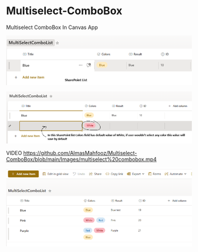 # Multiselect-ComboBox
Multiselect ComboBox In Canvas App

![Uploading image.png…](https://github.com/AlmasMahfooz/Multiselect-ComboBox/blob/main/Images/1.png)














![Uploading image.png…](https://github.com/AlmasMahfooz/Multiselect-ComboBox/blob/main/Images/2.png)











VIDEO
https://github.com/AlmasMahfooz/Multiselect-ComboBox/blob/main/Images/multiselect%20combobox.mp4














![Uploading image.png…](https://github.com/AlmasMahfooz/Multiselect-ComboBox/blob/main/Images/3.png)

